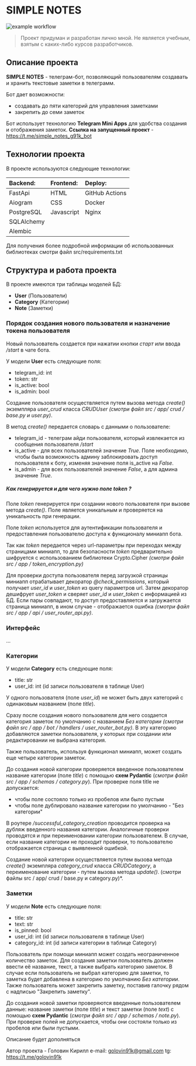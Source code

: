 # SIMPLE NOTES
![example workflow](https://github.com/golovin91k/simple_notes/workflows/Main%20simple%20notes%20bot%20workflow/badge.svg)

> Проект придуман и разработан лично мной.
Не является учебным, взятым с каких-либо курсов разработчиков.

## Описание проекта
**SIMPLE NOTES** - телеграм-бот, позволяющий пользователям создавать и хранить текстовые заметки в телеграмм.

Бот дает возможности:
- создавать до пяти категорий для управления заметками
- закрепить до семи заметок

Бот использует технологию **Telegram Mini Apps** для удобства создания и отображения заметок.
**Ссылка на запущенный проект** - https://t.me/simple_notes_g91k_bot

## Технологии проекта
В проекте используются следующие технологии:


| Backend:     | Frontend:    | Deploy:        |
| :------------| :------------| :--------------|
| FastApi      | HTML         | GitHub Actions |
| Aiogram      | CSS          | Docker         |
| PostgreSQL   | Javascript   | Nginx          |
| SQLAlchemy   |              |                |
| Alembic      |              |                |

Для получения более подробной информации об использованных библиотеках смотри файл src/requirements.txt
## Структура и работа проекта

В проекте имеются три таблицы моделей БД:
- **User** (Пользователи)
- **Category** (Категории)
- **Note** (Заметки)

### Порядок создания нового пользователя и назначение токена пользователя
Новый пользователь создается при нажатии кнопки *старт* или ввода */start* в чате бота.

У модели **User** есть следующие поля:
- telegram_id: int
- token: str
- is_active: bool
- is_admin: bool

Создание пользователя осуществляется путем вызова метода *create()* экземпляра *user_crud* класса *CRUDUser* *(смотри файл src / app/ crud / base.py и user.py)*.

В метод *create()* передается словарь с данными о пользователе:
- telegram_id - телеграм айди пользователя, который извлекается из сообщения пользователя */start*
- is_active - для всех пользователей значение *True*. Поле необходимо, чтобы была возможность админу заблокировать доступ пользователя к боту, изменяя значение поля is_active на *False*.
- is_admin - для всех пользователей значение *False*, а для админа значение *True*.

##### Как генерируется и для чего нужно поле *token* ?
Поле *token* генерируется при создании нового пользователя при вызове метода *create()*. Поле является уникальным и проверяется на уникальность при генерации.

Поле *token* используется для аутентификации пользователя и предоставления пользователю доступа к функционалу миниапп бота.

Так как *token* передается через url-параметры при переходах между страницами миниапп, то для безопасности *token* предварительно шифруется с использованием библиотеки Crypto.Cipher *(смотри файл src / app / token_encryption.py)*

Для проверки доступа пользователя перед загрузкой страницы миниапп отрабатывает декоратор *@check_permissions*, который получает *user_id* и *user_token* из query параметров url.
Затем декоратор дешифрует *user_token* и сверяет *user_id* и *user_token* с информацией из БД.
Если пары совпадают, то доступ предоставляется и загружается страница миниапп, в ином случае - отображается ошибка *(смотри файл src / app / api / user_router_api.py)*.

### Интерфейс
...


### Категории
У модели **Category** есть следующие поля:
- title: str
- user_id: int (id записи пользователя в таблице User)

У одного пользователя (поле *user_id*) не может быть двух категорий с одинаковым названием (поле *title*).

Сразу после создания нового пользователя для него создается категория заметок по умолчанию с названием *Без категории* *(смотри файл src / app / bot / handlers / user_router_bot.py)*.
В эту категорию добавляются заметки пользователя, у которых при создании или редактировании не выбрана категория.

Также пользователь, используя функционал миниапп, может создать еще четыре категории заметок.

До создания новой категории проверяется введенное пользователем название категории (поле *title*) с помощью **схем Pydantic** (*смотри файл src / app / schemas / category.py*).
При проверке поля title не допускается:
- чтобы поле состояло только из пробелов или было пустым
- чтобы поле дублировало название категории по умолчанию - "Без категории"

В роутере */successful_category_creation* проводится проверка на дубляж введенного названия категории.
Аналогичные проверки проводятся и при переименовании категории пользователем.
В случае, если название категории не проходит проверки, то пользователю отображается страница с выявленной ошибкой.

Создание новой категории осуществляется путем вызова метода *create()* экземпляра *category_crud* класса *CRUDCategory*, а переименование категории - путем вызова метода *update()*. (смотри файлы src / app/ crud / base.py и  category.py)*.

### Заметки
У модели **Note** есть следующие поля:
- title: str
- text: str
- is_pinned: bool
- user_id: int (id записи пользователя в таблице User)
- category_id: int (id записи категории в таблице Category)

Пользователь при помощи миниапп может создать неограниченное количество заметок.
Для создания заметки пользователь должен ввести её название, текст, а также выбрать категорию заметок.
В случае если пользователь не выбрал категорию для заметки, то заметка будет добавлена в категорию по умолчанию *Без категории*.
Также пользователь может закрепить заметку, поставив галочку рядом с надписью "Закрепить заметку".

До создания новой заметки проверяются введенные пользователем данные: название заметки (поле *title*) и текст заметки (поле *text*) с помощью **схем Pydantic** (*смотри файл src / app / schemas / note.py*).
При проверке полей не допускается, чтобы они состояли только из пробелов или были пустыми.

Описание будет дополняться

Автор проекта - Головин Кирилл
e-mail: golovin91k@gmail.com
tg: https://t.me/golovin91k